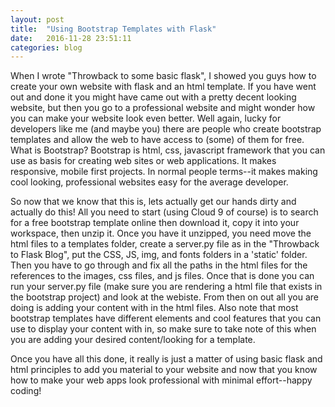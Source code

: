 ```yaml
---
layout: post
title:  "Using Bootstrap Templates with Flask"
date:   2016-11-28 23:51:11
categories: blog
---
```


When I wrote "Throwback to some basic flask", I showed you guys how to create your own website with flask and an html template. If you have went out and done it you might have came out with a pretty decent looking website, but then you go to a professional website and might wonder how you can make your website look even better. Well again, lucky for developers like me (and maybe you) there are people who create bootstrap templates and allow the web to have access to (some) of them for free. What is Bootstrap? Bootstrap is html, css, javascript framework that you can use as basis for creating web sites or web applications. It makes responsive, mobile first projects. In normal people terms--it makes making cool looking, professional websites easy for the average developer.

So now that we know that this is, lets actually get our hands dirty and actually do this! All you need to start (using Cloud 9 of course) is to search for a free bootstrap template online then download it, copy it into your workspace, then unzip it. Once you have it unzipped, you need move the html files to a templates folder, create a server.py file as in the "Throwback to Flask Blog", put the CSS, JS, img, and fonts folders in a 'static' folder. Then you have to go through and fix all the paths in the html files for the references to the images, css files, and js files. Once that is done you can run your server.py file (make sure you are rendering a html file that exists in the bootstrap project) and look at the webiste. From then on out all you are doing is adding your content with in the html files. Also note that most bootstrap templates have different elements and cool features that you can use to display your content with in, so make sure to take note of this when you are adding your desired content/looking for a template.

Once you have all this done, it really is just a matter of using basic flask and html principles to add you material to your website and now that you know how to make your web apps look professional with minimal effort--happy coding!